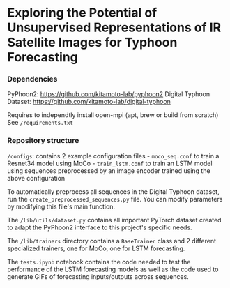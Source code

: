# Exploring the Potential of Unsupervised Representations of IR Satellite Images for Typhoon Forecasting 

### Dependencies
PyPhoon2: https://github.com/kitamoto-lab/pyphoon2
Digital Typhoon Dataset: https://github.com/kitamoto-lab/digital-typhoon

Requires to independtly install open-mpi (apt, brew or build from scratch)
See `/requirements.txt`

### Repository structure
`/configs`: contains 2 example configuration files
    - `moco_seq.conf` to train a Resnet34 model using MoCo
    - `train_lstm.conf` to train an LSTM model using sequences preprocessed by an image encoder trained using the above configuration

To automatically preprocess all sequences in the Digital Typhoon dataset, run the `create_preprocessed_sequences.py` file. You can modify parameters by modifying this file's main function.

The `/lib/utils/dataset.py` contains all important PyTorch dataset created to adapt the PyPhoon2 interface to this project's specific needs.

The `/lib/trainers` directory contains a `BaseTrainer` class and 2 different specialized trainers, one for MoCo, one for LSTM forecasting.

The `tests.ipynb` notebook contains the code needed to test the performance of the LSTM forecasting models as well as the code used to generate GIFs of forecasting inputs/outputs across sequences.

